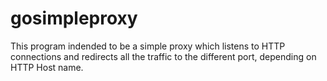 gosimpleproxy
=============

This program indended to be a simple proxy which listens to HTTP connections and
redirects all the traffic to the different port, depending on HTTP Host name.